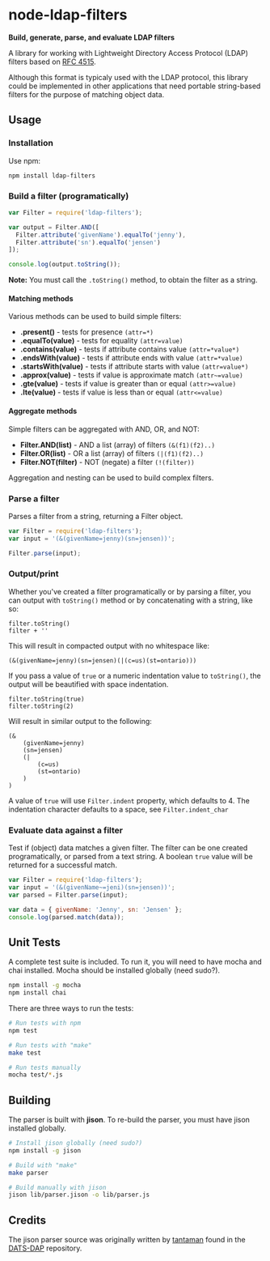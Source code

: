 node-ldap-filters
=================

**Build, generate, parse, and evaluate LDAP filters**

A library for working with Lightweight Directory Access Protocol
(LDAP) filters based on [RFC 4515](http://tools.ietf.org/html/rfc4515).

Although this format is typicaly used with the LDAP protocol, this library
could be implemented in other applications that need portable
string-based filters for the purpose of matching object data.

## Usage

### Installation

Use npm:

    npm install ldap-filters

### Build a filter (programatically)

```javascript
var Filter = require('ldap-filters');

var output = Filter.AND([
  Filter.attribute('givenName').equalTo('jenny'),
  Filter.attribute('sn').equalTo('jensen')
]);

console.log(output.toString());
```

**Note:** You must call the `.toString()` method, to obtain the filter as a string.

#### Matching methods

Various methods can be used to build simple filters:

  * **.present()** - tests for presence `(attr=*)`
  * **.equalTo(value)** - tests for equality `(attr=value)`
  * **.contains(value)** - tests if attribute contains value `(attr=*value*)`
  * **.endsWith(value)** - tests if attribute ends with value `(attr=*value)`
  * **.startsWith(value)** - tests if attribute starts with value `(attr=value*)`
  * **.approx(value)** - tests if value is approximate match `(attr~=value)`
  * **.gte(value)** - tests if value is greater than or equal `(attr>=value)`
  * **.lte(value)** - tests if value is less than or equal `(attr<=value)`

#### Aggregate methods

Simple filters can be aggregated with AND, OR, and NOT:

  * **Filter.AND(list)** - AND a list (array) of filters `(&(f1)(f2)..)`
  * **Filter.OR(list)** - OR a list (array) of filters `(|(f1)(f2)..)`
  * **Filter.NOT(filter)** - NOT (negate) a filter `(!(filter))`

Aggregation and nesting can be used to build complex filters.

### Parse a filter

Parses a filter from a string, returning a Filter object.

```javascript
var Filter = require('ldap-filters');
var input = '(&(givenName=jenny)(sn=jensen))';

Filter.parse(input);
```

### Output/print

Whether you've created a filter programatically or by parsing a filter, you
can output with `toString()` method or by concatenating with a string, like so:

    filter.toString()
    filter + ''

This will result in compacted output with no whitespace like:

    (&(givenName=jenny)(sn=jensen)(|(c=us)(st=ontario)))

If you pass a value of `true` or a numeric indentation value to
`toString()`, the output will be beautified with space indentation.

    filter.toString(true)
    filter.toString(2)

Will result in similar output to the following:

```
(&
    (givenName=jenny)
    (sn=jensen)
    (|
        (c=us)
        (st=ontario)
    )
)
```

A value of `true` will use `Filter.indent` property, which defaults to 4.
The indentation character defaults to a space, see `Filter.indent_char`

### Evaluate data against a filter

Test if (object) data matches a given filter. The filter can be one
created programatically, or parsed from a text string. A boolean
`true` value will be returned for a successful match.

```javascript
var Filter = require('ldap-filters');
var input = '(&(givenName~=jeni)(sn=jensen))';
var parsed = Filter.parse(input);

var data = { givenName: 'Jenny', sn: 'Jensen' };
console.log(parsed.match(data));
```

## Unit Tests

A complete test suite is included. To run it, you will
need to have mocha and chai installed. Mocha should be installed globally (need sudo?).

```bash
npm install -g mocha
npm install chai
```

There are three ways to run the tests:

```bash
# Run tests with npm
npm test

# Run tests with "make"
make test

# Run tests manually
mocha test/*.js
```

## Building

The parser is built with **jison**. To re-build the parser,
you must have jison installed globally.

```bash
# Install jison globally (need sudo?)
npm install -g jison

# Build with "make"
make parser

# Build manually with jison
jison lib/parser.jison -o lib/parser.js
```

## Credits

The jison parser source was originally written by
[tantaman](https://github.com/tantaman/) found in the
[DATS-DAP](https://github.com/tantaman/DATS-DAP) repository.


